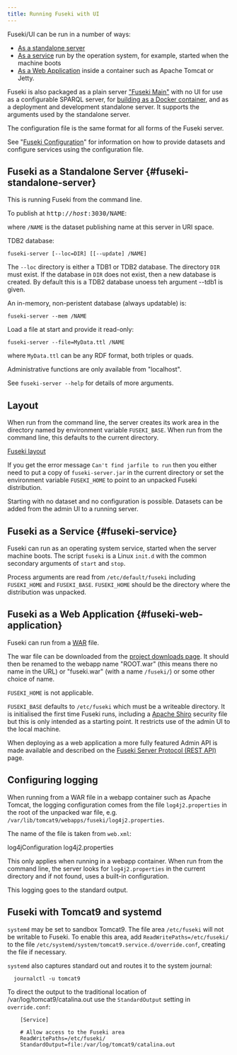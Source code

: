 ```yaml
---
title: Running Fuseki with UI
---
```


Fuseki/UI can be run in a number of ways:

* [As a standalone server](#fuseki-standalone-server)
* [As a service](#fuseki-service) run by the operation system, for example, started when the machine boots
* [As a Web Application](#fuseki-web-application) inside a container such as Apache Tomcat or Jetty.

Fuseki is also packaged as a plain server ["Fuseki Main"](fuseki-main.html)
with no UI for use as a configurable SPARQL server, for [building as a Docker
container](fuseki-docker.html), and as a deployment and development standalone
server. It supports the arguments used by the standalone server. 

The configuration file is the same format for all forms of the Fuseki server.

See "[Fuseki Configuration](fuseki-configuration.html)" for information on
how to provide datasets and configure services using the configuration file.

## Fuseki as a Standalone Server {#fuseki-standalone-server}

This is running Fuseki from the command line.

To publish at <tt>http://<i>host</i>:3030/NAME</i></tt>:

where `/NAME` is the dataset publishing name at this server in URI space.

TDB2 database:

    fuseki-server [--loc=DIR] [[--update] /NAME]

The `--loc` directory is either a TDB1 or TDB2 database. 
The directory `DIR` must exist.
If the database in `DIR` does not exist, then a new database is created. By
default this is a TDB2 database unoess teh argument --tdb1 is given.

An in-memory, non-peristent database (always updatable) is:

    fuseki-server --mem /NAME

Load a file at start and provide it read-only:

    fuseki-server --file=MyData.ttl /NAME

where `MyData.ttl` can be any RDF format, both triples or quads. 

Administrative functions are only available from "localhost".

See `fuseki-server --help` for details of more arguments.

## Layout

When run from the command line, the server creates its work area in the
directory named by environment variable `FUSEKI_BASE`. When run from the
command line, this defaults to the current directory.

[Fuseki layout](fuseki-layout.html)

If you get the error message `Can't find jarfile to run` then you either
need to put a copy of `fuseki-server.jar` in the current directory or set
the environment variable `FUSEKI_HOME` to point to an unpacked Fuseki
distribution.

Starting with no dataset and no configuration is possible.
Datasets can be added from the admin UI to a running server.

## Fuseki as a Service {#fuseki-service}

Fuseki can run as an operating system service, started when the server
machine boots.  The script `fuseki` is a Linux `init.d` with the common
secondary arguments of `start` and `stop`.

Process arguments are read from `/etc/default/fuseki` including
`FUSEKI_HOME` and `FUSEKI_BASE`.  `FUSEKI_HOME` should be the directory
where the distribution was unpacked.

## Fuseki as a Web Application {#fuseki-web-application}

Fuseki can run from a
[WAR](http://en.wikipedia.org/wiki/WAR_%28file_format%29) file. 

The war file can be downloaded from the [project downloads page](/download/). It
should then be renamed to the webapp name "ROOT.war" (this means there no name
in the URL) or "fuseki.war" (with a name `/fuseki/`) or some other choice of
name.

`FUSEKI_HOME` is not applicable.

`FUSEKI_BASE` defaults to `/etc/fuseki` which must be a writeable
directory.  It is initialised the first time Fuseki runs, including a
[Apache Shiro](http://shiro.apache.org/) security file but this is only
intended as a starting point.  It restricts use of the admin UI to the
local machine.

When deploying as a web application a more fully featured Admin API is
made available and described on the 
[Fuseki Server Protocol (REST API)](fuseki-server-protocol.html) page.

## Configuring logging

When running from a WAR file in a webapp container such as Apache Tomcat, the
logging configuration comes from the file `log4j2.properties` in the root of the
unpacked war file, e.g. `/var/lib/tomcat9/webapps/fuseki/log4j2.properties`.

The name of the file is taken from `web.xml`:

  <context-param>
    <param-name>log4jConfiguration</param-name>
    <param-value>log4j2.properties</param-value>
  </context-param>

This only applies when running in a webapp container. When run from the command
line, the server looks for `log4j2.properties` in the current directory and if
not found, uses a built-in configuration.

This logging goes to the standard output.

## Fuseki with Tomcat9 and systemd

`systemd` may be set to sandbox Tomcat9. The file area `/etc/fuseki` will not
be writable to Fuseki. To enable this area, add `ReadWritePaths=/etc/fuseki/` to
the file `/etc/systemd/system/tomcat9.service.d/override.conf`,
creating the file if necessary.

`systemd` also captures standard out and routes it to the system journal:

```
  journalctl -u tomcat9
```

To direct the output to the traditional location of
/var/log/tomcat9/catalina.out use the `StandardOutput` setting in `override.conf`:

```
    [Service]
   
    # Allow access to the Fuseki area
    ReadWritePaths=/etc/fuseki/
    StandardOutput=file:/var/log/tomcat9/catalina.out
```
